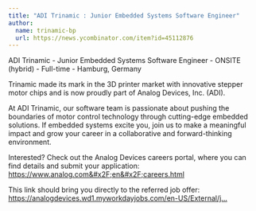```yaml
---
title: "ADI Trinamic : Junior Embedded Systems Software Engineer"
author:
  name: trinamic-bp
  url: https://news.ycombinator.com/item?id=45112876
---
```

ADI Trinamic - Junior Embedded Systems Software Engineer - ONSITE (hybrid) - Full-time - Hamburg, Germany

Trinamic made its mark in the 3D printer market with innovative stepper motor chips and is now proudly part of Analog Devices, Inc. (ADI).

At ADI Trinamic, our software team is passionate about pushing the boundaries of motor control technology through cutting-edge embedded solutions.
If embedded systems excite you, join us to make a meaningful impact and grow your career in a collaborative and forward-thinking environment.

Interested? Check out the Analog Devices careers portal, where you can find details and submit your application: <a href="https:&#x2F;&#x2F;www.analog.com&#x2F;en&#x2F;careers.html" rel="nofollow">https:&#x2F;&#x2F;www.analog.com&#x2F;en&#x2F;careers.html</a>

This link should bring you directly to the referred job offer:
<a href="https:&#x2F;&#x2F;analogdevices.wd1.myworkdayjobs.com&#x2F;en-US&#x2F;External&#x2F;job&#x2F;Germany-Hamburg&#x2F;Engineer--Embedded-Software_R253984?locationCountry=dcc5b7608d8644b3a93716604e78e995" rel="nofollow">https:&#x2F;&#x2F;analogdevices.wd1.myworkdayjobs.com&#x2F;en-US&#x2F;External&#x2F;j...</a>
<JobApplication />

